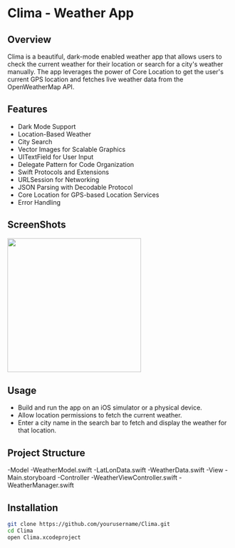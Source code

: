 # Clima - Weather App

## Overview

Clima is a beautiful, dark-mode enabled weather app that allows users to check the current weather for their location or search for a city's weather manually. The app leverages the power of Core Location to get the user's current GPS location and fetches live weather data from the OpenWeatherMap API.

## Features

- Dark Mode Support
- Location-Based Weather
- City Search
- Vector Images for Scalable Graphics
- UITextField for User Input
- Delegate Pattern for Code Organization
- Swift Protocols and Extensions
- URLSession for Networking
- JSON Parsing with Decodable Protocol
- Core Location for GPS-based Location Services
- Error Handling

## ScreenShots

<img src="https://github.com/user-attachments/assets/d075c931-d6c2-4eb9-91b1-0cc7f6375e01" width="300">

## Usage

- Build and run the app on an iOS simulator or a physical device.
- Allow location permissions to fetch the current weather.
- Enter a city name in the search bar to fetch and display the weather for that location.

## Project Structure

-Model
-WeatherModel.swift
-LatLonData.swift
-WeatherData.swift
-View
-Main.storyboard
-Controller
-WeatherViewController.swift
-WeatherManager.swift

## Installation

```bash
git clone https://github.com/yourusername/Clima.git
cd Clima
open Clima.xcodeproject

